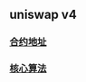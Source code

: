 uniswap v4
--

### [合约地址](https://docs.uniswap.org/contracts/v4/deployments)

### [核心算法](https://app.uniswap.org/whitepaper-v4.pdf)